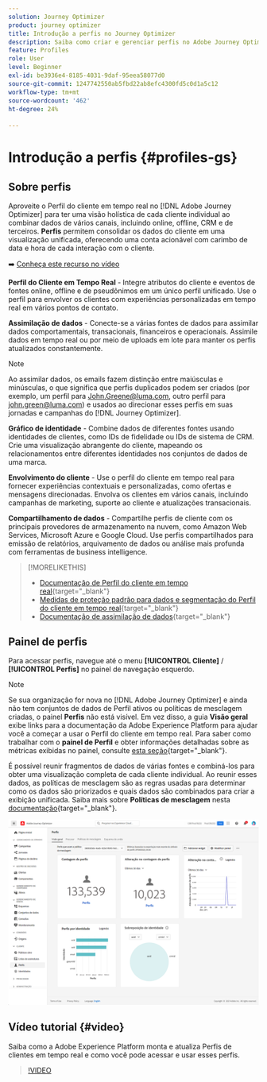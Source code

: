 ```yaml
---
solution: Journey Optimizer
product: journey optimizer
title: Introdução a perfis no Journey Optimizer
description: Saiba como criar e gerenciar perfis no Adobe Journey Optimizer
feature: Profiles
role: User
level: Beginner
exl-id: be3936e4-8185-4031-9daf-95eea58077d0
source-git-commit: 1247742550ab5fbd22ab8efc4300fd5c0d1a5c12
workflow-type: tm+mt
source-wordcount: '462'
ht-degree: 24%

---
```


# Introdução a perfis {#profiles-gs}

## Sobre perfis

Aproveite o Perfil do cliente em tempo real no [!DNL Adobe Journey Optimizer] para ter uma visão holística de cada cliente individual ao combinar dados de vários canais, incluindo online, offline, CRM e de terceiros. **Perfis** permitem consolidar os dados do cliente em uma visualização unificada, oferecendo uma conta acionável com carimbo de data e hora de cada interação com o cliente.

➡️ [Conheça este recurso no vídeo](#video)

**Perfil do Cliente em Tempo Real&#x200B;** - Integre atributos do cliente e eventos de fontes online, offline e de pseudônimos em um único perfil unificado. &#x200B;Use o perfil para envolver os clientes com experiências personalizadas em tempo real em vários pontos de contato. &#x200B;

**Assimilação de dados** - Conecte-se a várias fontes de dados para assimilar dados comportamentais, transacionais, financeiros e operacionais. Assimile dados em tempo real ou por meio de uploads em lote para manter os perfis atualizados constantemente.

>[!NOTE]
>
>Ao assimilar dados, os emails fazem distinção entre maiúsculas e minúsculas, o que significa que perfis duplicados podem ser criados (por exemplo, um perfil para John.Greene@luma.com, outro perfil para john.green@luma.com) e usados ao direcionar esses perfis em suas jornadas e campanhas do [!DNL Journey Optimizer].

**Gráfico de identidade** - Combine dados de diferentes fontes usando identidades de clientes, como IDs de fidelidade ou IDs de sistema de CRM. &#x200B;Crie uma visualização abrangente do cliente, mapeando os relacionamentos entre diferentes identidades nos conjuntos de dados de uma marca. &#x200B;

**Envolvimento do cliente** - Use o perfil do cliente em tempo real para fornecer experiências contextuais e personalizadas, como ofertas e mensagens direcionadas. &#x200B;Envolva os clientes em vários canais, incluindo campanhas de marketing, suporte ao cliente e atualizações transacionais. &#x200B;

**Compartilhamento de dados** - Compartilhe perfis de cliente com os principais provedores de armazenamento na nuvem, como Amazon Web Services, Microsoft Azure e Google Cloud. Use perfis compartilhados para emissão de relatórios, arquivamento de dados ou análise mais profunda com ferramentas de business intelligence.

>[!MORELIKETHIS]
>
>* [Documentação de Perfil do cliente em tempo real](https://experienceleague.adobe.com/docs/experience-platform/query/home.html?lang=pt-BR){target="_blank"}
>* [Medidas de proteção padrão para dados e segmentação do Perfil do cliente em tempo real](https://experienceleague.adobe.com/pt-br/docs/experience-platform/profile/guardrails){target="_blank"}
>* &#x200B;[Documentação de assimilação de dados](https://experienceleague.adobe.com/pt-br/docs/experience-platform/ingestion/home){target="_blank"}

## Painel de perfis

Para acessar perfis, navegue até o menu **[!UICONTROL Cliente]** / **[!UICONTROL Perfis]** no painel de navegação esquerdo.

>[!NOTE]
>
>Se sua organização for nova no [!DNL Adobe Journey Optimizer] e ainda não tem conjuntos de dados de Perfil ativos ou políticas de mesclagem criadas, o painel **Perfis** não está visível. Em vez disso, a guia **Visão geral** exibe links para a documentação da Adobe Experience Platform para ajudar você a começar a usar o Perfil do cliente em tempo real. Para saber como trabalhar com o **painel de Perfil** e obter informações detalhadas sobre as métricas exibidas no painel, consulte [esta seção](https://experienceleague.adobe.com/docs/experience-platform/profile/ui/user-guide.html?lang=pt-BR){target="_blank"}.

É possível reunir fragmentos de dados de várias fontes e combiná-los para obter uma visualização completa de cada cliente individual. Ao reunir esses dados, as políticas de mesclagem são as regras usadas para determinar como os dados são priorizados e quais dados são combinados para criar a exibição unificada. Saiba mais sobre **Políticas de mesclagem** nesta [documentação](https://experienceleague.adobe.com/docs/experience-platform/profile/merge-policies/ui-guide.html?lang=pt-BR){target="_blank"}.

![](assets/profiles-home.png)

## Vídeo tutorial {#video}

Saiba como a Adobe Experience Platform monta e atualiza Perfis de clientes em tempo real e como você pode acessar e usar esses perfis.

>[!VIDEO](https://video.tv.adobe.com/v/27251?quality=12)
